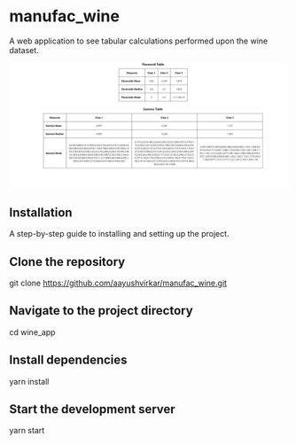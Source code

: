 # manufac_wine

A web application to see tabular calculations performed upon the wine dataset.

![Screenshot of table content](./wine_app/public/table.PNG)

## Installation

A step-by-step guide to installing and setting up the project.

## Clone the repository

git clone https://github.com/aayushvirkar/manufac_wine.git

## Navigate to the project directory

cd wine_app

## Install dependencies

yarn install

## Start the development server

yarn start
